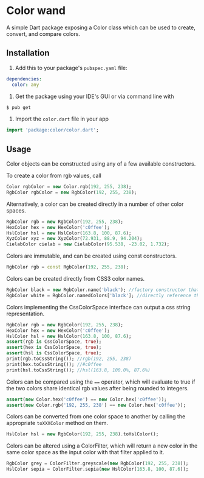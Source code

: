 Color wand
=====
A simple Dart package exposing a Color class which can be used to create, convert, and compare colors.

Installation
-----
1. Add this to your package's `pubspec.yaml` file:

```yaml
dependencies:
  color: any
```

1. Get the package using your IDE's GUI or via command line with

```bash
$ pub get
```

1. Import the `color.dart` file in your app

```dart
import 'package:color/color.dart';
```

Usage
-----
Color objects can be constructed using any of a few available constructors.

To create a color from rgb values, call

```dart
Color rgbColor = new Color.rgb(192, 255, 238);
RgbColor rgbColor = new RgbColor(192, 255, 238);
```

Alternatively, a color can be created directly in a number of other color spaces.

```dart
RgbColor rgb = new RgbColor(192, 255, 238);
HexColor hex = new HexColor('c0ffee');
HslColor hsl = new HslColor(163.8, 100, 87.6);
XyzColor xyz = new XyzColor(72.931, 88.9, 94.204);
CielabColor cielab = new CielabColor(95.538, -23.02, 1.732);
```

Colors are immutable, and can be created using const constructors.

```dart
RgbColor rgb = const RgbColor(192, 255, 238);
```

Colors can be created directly from CSS3 color names.

```dart
RgbColor black = new RgbColor.name('black'); //factory constructor that returns a const RgbColor
RgbColor white = RgbColor.namedColors['black']; //directly reference the const RgbColor without the factory
```

Colors implementing the CssColorSpace interface can output a css string representation.

```dart
RgbColor rgb = new RgbColor(192, 255, 238);
HexColor hex = new HexColor('c0ffee');
HslColor hsl = new HslColor(163.8, 100, 87.6);
assert(rgb is CssColorSpace, true);
assert(hex is CssColorSpace, true);
assert(hsl is CssColorSpace, true);
print(rgb.toCssString()); //rgb(192, 255, 238)
print(hex.toCssString()); //#c0ffee
print(hsl.toCssString()); //hsl(163.8, 100.0%, 87.6%)
```

Colors can be compared using the `==` operator, which will evaluate to true if the two colors share identical rgb values after being rounded to integers.

```dart
assert(new Color.hex('c0ffee') == new Color.hex('c0ffee'));
assert(new Color.rgb('192, 255, 238') == new Color.hex('c0ffee'));
```

Colors can be converted from one color space to another by calling the appropriate `toXXXColor` method on them.

```dart
HslColor hsl = new RgbColor(192, 255, 238).toHslColor();
```

Colors can be altered using a ColorFilter, which will return a new color in the same color space as the input color with that filter applied to it.

```dart
RgbColor grey = ColorFilter.greyscale(new RgbColor(192, 255, 238));
HslColor sepia = ColorFilter.sepia(new HslColor(163.8, 100, 87.6));
```
